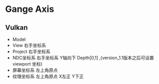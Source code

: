 # Gange Axis
## Vulkan
+ Model 
+ View 右手坐标系
+ Project 右手坐标系
+ NDC坐标系 右手坐标系 Y轴向下 Depth[0,1] ,(version_1.1版本之后可设置viewport 坐标)
+ 屏幕坐标系 左上角原点
+ 纹理坐标系 左上角原点 X左正 Y下正
